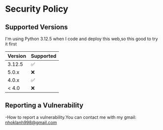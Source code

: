 # Security Policy

## Supported Versions

I'm using Python 3.12.5 when I code and deploy this web,so this good to try it first

| Version | Supported          |
| ------- | ------------------ |
| 3.12.5   | :white_check_mark: |
| 5.0.x   | :x:                |
| 4.0.x   | :white_check_mark: |
| < 4.0   | :x:                |

## Reporting a Vulnerability

-How to report a vulnerability.You can contact me with my gmail: nhoklanh998@gmail.com 

